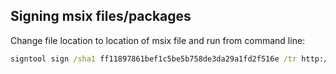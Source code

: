 ## Signing msix files/packages
Change file location to location of msix file and run from command line:
```bat
signtool sign /sha1 ff11897861bef1c5be5b758de3da29a1fd2f516e /tr http://timestamp.digicert.com /td sha256 /fd SHA256 "C:\Users\bo\Downloads\Symphogen.Mimer.Client.qa.1.0.0.5308.msix"
```
